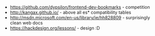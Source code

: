 * https://github.com/dypsilon/frontend-dev-bookmarks - competition
* http://kangax.github.io/ - above all es* compatibility tables
* http://msdn.microsoft.com/en-us/library/ie/hh828809 - surprisingly clean web docs
* https://hackdesign.org/lessons/ - design :D
